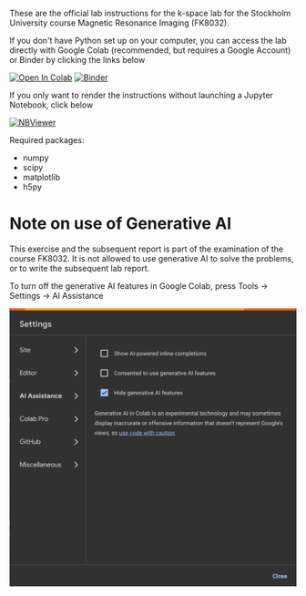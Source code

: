 These are the official lab instructions for the k-space lab for the Stockholm University course Magnetic Resonance Imaging (FK8032). 

If you don't have Python set up on your computer, you can access the lab directly with Google Colab (recommended, but requires a Google Account) or Binder by clicking the links below

[![Open In Colab](https://colab.research.google.com/assets/colab-badge.svg)](https://colab.research.google.com/github/fyrdahl/kspace-lab/blob/master/kspacelab.ipynb)
[![Binder](https://mybinder.org/badge_logo.svg)](https://mybinder.org/v2/gh/fyrdahl/kspace-lab/HEAD?urlpath=%2Fdoc%2Ftree%2Fkspacelab.ipynb)

If you only want to render the instructions without launching a Jupyter Notebook, click below

[![NBViewer](https://raw.githubusercontent.com/jupyter/design/master/logos/Badges/nbviewer_badge.svg)](https://nbviewer.jupyter.org/github/fyrdahl/kspace-lab/blob/master/kspacelab.ipynb)

Required packages:
* numpy
* scipy
* matplotlib
* h5py

# Note on use of Generative AI
This exercise and the subsequent report is part of the examination of the course FK8032.
It is not allowed to use generative AI to solve the problems, or to write the subsequent lab report.

To turn off the generative AI features in Google Colab, press Tools -> Settings -> AI Assistance


<img src="img/gen-ai.png" width="512">
